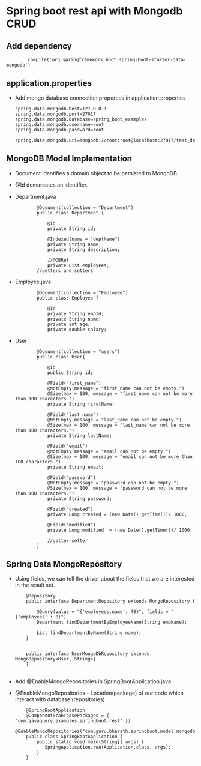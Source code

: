 #	Spring boot rest api with Mongodb CRUD


## Add dependency 

		
			compile('org.springframework.boot:spring-boot-starter-data-mongodb')
			
			
##	application.properties

-	Add mongo database connection properties in application.properties

		spring.data.mongodb.host=127.0.0.1
		spring.data.mongodb.port=27017
		spring.data.mongodb.database=spring_boot_examples
		spring.data.mongodb.username=root
		spring.data.mongodb.password=root
		
		spring.data.mongodb.uri=mongodb://root:root@localhost:27017/test_db


##	MongoDB Model Implementation
	
-	Document identifies a domain object to be persisted to MongoDB.
-	@Id demarcates an identifier.

-	Department.java


				@Document(collection = "Department")
				public class Department {

					@Id
					private String id;

					@Indexed(name = "deptName")
					private String name;
					private String description;

					//@DBRef
					private List employees;
				//getters and setters
				
				
-	Employee.java
				
				@Document(collection = "Employee")
				public class Employee {

					@Id
					private String empId;
					private String name;
					private int age;
					private double salary;
					
					
					
-	User

				@Document(collection = "users")
				public class User{

					@Id
					public String id;

					@Field("first_name")
					@NotEmpty(message = "first_name can not be empty.")
					@Size(max = 100, message = "first_name can not be more than 100 characters.")
					private String firstName;
				 
					@Field("last_name")
					@NotEmpty(message = "last_name can not be empty.")
					@Size(max = 100, message = "last_name can not be more than 100 characters.")
					private String lastName;
				 
					@Field("email")
					@NotEmpty(message = "email can not be empty.")
					@Size(max = 100, message = "email can not be more than 100 characters.")
					private String email;
				 
					@Field("password")
					@NotEmpty(message = "password can not be empty.")
					@Size(max = 100, message = "password can not be more than 100 characters.")
					private String password;
				 
					@Field("created")
					private Long created = (new Date().getTime())/ 1000;
				 
					@Field("modified")
					private Long modified  = (new Date().getTime())/ 1000;

					//getter-setter
				}



##	Spring Data MongoRepository 

-	Using fields, we can tell the driver about the fields that we are interested in the result set.


					
			@Repository
			public interface DepartmentRepository extends MongoRepository {

				@Query(value = "{'employees.name': ?0}", fields = "{'employees' : 0}")
				Department findDepartmentByEmployeeName(String empName);

				List findDepartmentByName(String name);
			}
			
			
			public interface UserMongoDbRepository extends MongoRepository<User, String>{
			}


##	

-	Add @EnableMongoRepositories in SpringBootApplication.java
-	@EnableMongoRepositories - Location(package) of our code which interact with database (repositories)

			@SpringBootApplication
			@ComponentScan(basePackages = { "com.javaquery.examples.springboot.rest" })
			@EnableMongoRepositories("com.guru.bharath.springboot.model.mongodb.repositories")
			public class SpringBootApplication {
				public static void main(String[] args) {
				   SpringApplication.run(Application.class, args);
				}
			}

			

















